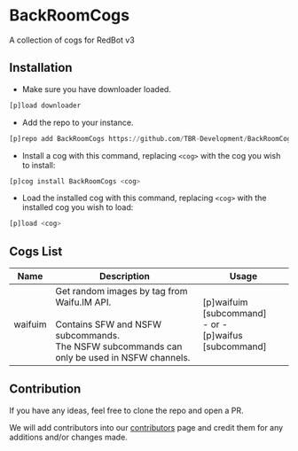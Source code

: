 # BackRoomCogs 
A collection of cogs for RedBot v3

## Installation
- Make sure you have downloader loaded.

```py
[p]load downloader
```

- Add the repo to your instance.

```py
[p]repo add BackRoomCogs https://github.com/TBR-Development/BackRoomCogs
```

- Install a cog with this command, replacing `<cog>` with the cog you wish to install:

```py
[p]cog install BackRoomCogs <cog>
```

- Load the installed cog with this command, replacing `<cog>` with the installed cog you wish to load:

```py
[p]load <cog>
```

## Cogs List

| Name | Description | Usage |
| --- | --- | --- |
| waifuim | Get random images by tag from Waifu.IM API. <br /><br /> Contains SFW and NSFW subcommands. <br /> The NSFW subcommands can only be used in NSFW channels. | [p]waifuim [subcommand] <br /> - or - <br /> [p]waifus [subcommand] |

## Contribution

If you have any ideas, feel free to clone the repo and open a PR.

We will add contributors into our [contributors][CONTRIBUTORS] page and credit them for any additions and/or changes made.

[CONTRIBUTORS]: ./CONTRIBUTORS.md
